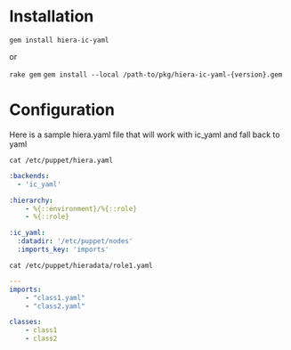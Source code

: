 Installation
============

`gem install hiera-ic-yaml`

or

`rake gem`
`gem install --local /path-to/pkg/hiera-ic-yaml-{version}.gem`


Configuration
=============
Here is a sample hiera.yaml file that will work with ic_yaml and fall back to yaml


`cat /etc/puppet/hiera.yaml`
```yaml
:backends:
  - 'ic_yaml'

:hierarchy:
    - %{::environment}/%{::role}
    - %{::role}

:ic_yaml:
  :datadir: '/etc/puppet/nodes'
  :imports_key: 'imports'
```


`cat /etc/puppet/hieradata/role1.yaml`
```yaml
---
imports:
    - "class1.yaml"
    - "class2.yaml"

classes:
    - class1
    - class2
```
